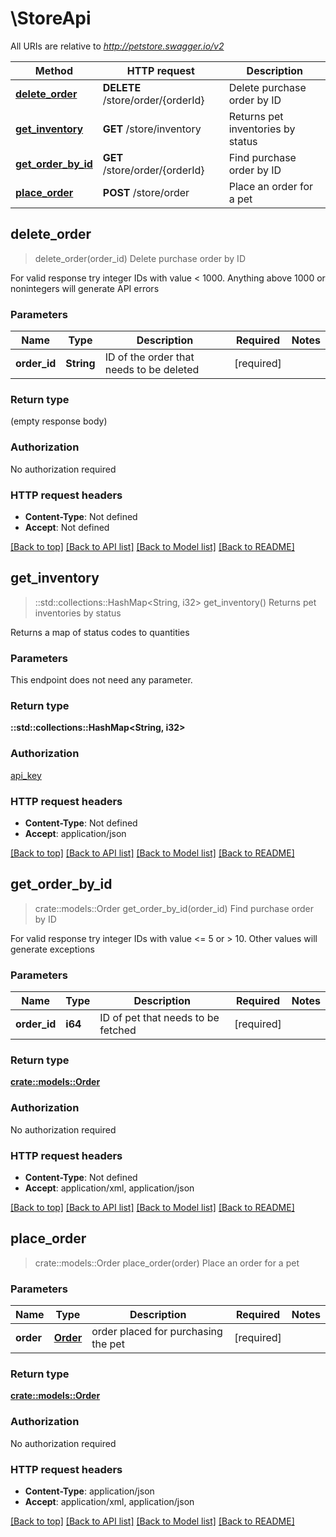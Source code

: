# \StoreApi

All URIs are relative to *http://petstore.swagger.io/v2*

Method | HTTP request | Description
------------- | ------------- | -------------
[**delete_order**](StoreApi.md#delete_order) | **DELETE** /store/order/{orderId} | Delete purchase order by ID
[**get_inventory**](StoreApi.md#get_inventory) | **GET** /store/inventory | Returns pet inventories by status
[**get_order_by_id**](StoreApi.md#get_order_by_id) | **GET** /store/order/{orderId} | Find purchase order by ID
[**place_order**](StoreApi.md#place_order) | **POST** /store/order | Place an order for a pet



## delete_order

> delete_order(order_id)
Delete purchase order by ID

For valid response try integer IDs with value < 1000. Anything above 1000 or nonintegers will generate API errors

### Parameters


Name | Type | Description  | Required | Notes
------------- | ------------- | ------------- | ------------- | -------------
**order_id** | **String** | ID of the order that needs to be deleted | [required] |

### Return type

 (empty response body)

### Authorization

No authorization required

### HTTP request headers

- **Content-Type**: Not defined
- **Accept**: Not defined

[[Back to top]](#) [[Back to API list]](../README.md#documentation-for-api-endpoints) [[Back to Model list]](../README.md#documentation-for-models) [[Back to README]](../README.md)


## get_inventory

> ::std::collections::HashMap<String, i32> get_inventory()
Returns pet inventories by status

Returns a map of status codes to quantities

### Parameters

This endpoint does not need any parameter.

### Return type

**::std::collections::HashMap<String, i32>**

### Authorization

[api_key](../README.md#api_key)

### HTTP request headers

- **Content-Type**: Not defined
- **Accept**: application/json

[[Back to top]](#) [[Back to API list]](../README.md#documentation-for-api-endpoints) [[Back to Model list]](../README.md#documentation-for-models) [[Back to README]](../README.md)


## get_order_by_id

> crate::models::Order get_order_by_id(order_id)
Find purchase order by ID

For valid response try integer IDs with value <= 5 or > 10. Other values will generate exceptions

### Parameters


Name | Type | Description  | Required | Notes
------------- | ------------- | ------------- | ------------- | -------------
**order_id** | **i64** | ID of pet that needs to be fetched | [required] |

### Return type

[**crate::models::Order**](Order.md)

### Authorization

No authorization required

### HTTP request headers

- **Content-Type**: Not defined
- **Accept**: application/xml, application/json

[[Back to top]](#) [[Back to API list]](../README.md#documentation-for-api-endpoints) [[Back to Model list]](../README.md#documentation-for-models) [[Back to README]](../README.md)


## place_order

> crate::models::Order place_order(order)
Place an order for a pet



### Parameters


Name | Type | Description  | Required | Notes
------------- | ------------- | ------------- | ------------- | -------------
**order** | [**Order**](Order.md) | order placed for purchasing the pet | [required] |

### Return type

[**crate::models::Order**](Order.md)

### Authorization

No authorization required

### HTTP request headers

- **Content-Type**: application/json
- **Accept**: application/xml, application/json

[[Back to top]](#) [[Back to API list]](../README.md#documentation-for-api-endpoints) [[Back to Model list]](../README.md#documentation-for-models) [[Back to README]](../README.md)


